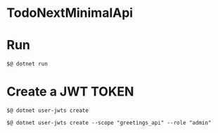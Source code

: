 # TodoNextMinimalApi


# Run

`$@ dotnet run`

# Create a JWT TOKEN

`$@ dotnet user-jwts create`

`$@ dotnet user-jwts create --scope "greetings_api" --role "admin"`